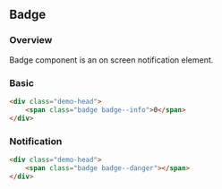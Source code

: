 ## Badge

### Overview

Badge component is an on screen notification element.

### Basic

```html
<div class="demo-head">
    <span class="badge badge--info">0</span>
</div>
```

### Notification

```html
<div class="demo-head">
    <span class="badge badge--danger"></span>
</div>
```
